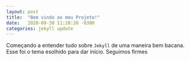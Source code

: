 ```yaml
---
layout: post
title:  "Bem vindo ao meu Projeto!"
date:   2020-09-30 11:20:20 -0300
categories: jekyll update
---
```

Começando a entender tudo sobre `Jekyll` de uma maneira bem bacana. Esse foi o tema esolhido para dar início.
Seguimos firmes


